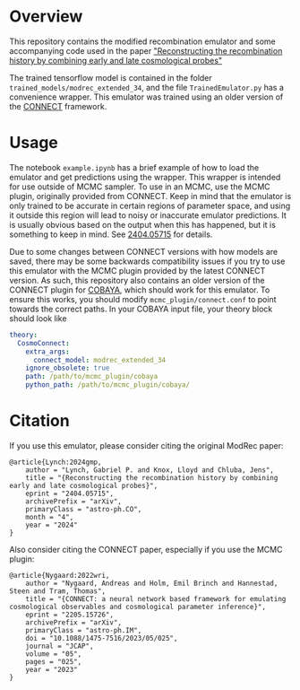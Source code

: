 # Overview 

This repository contains the modified recombination emulator and some accompanying code used in the paper ["Reconstructing the recombination history by combining early and late cosmological probes"](https://arxiv.org/abs/2404.05715) 

The trained tensorflow model is contained in the folder `trained_models/modrec_extended_34`, and the file `TrainedEmulator.py` has a convenience wrapper. This emulator was trained using an older version of the [CONNECT](https://github.com/AarhusCosmology/connect_public) framework.

# Usage

The notebook `example.ipynb` has a brief example of how to load the emulator and get predictions using the wrapper. This wrapper is intended for use outside of MCMC sampler. To use in an MCMC, use the MCMC plugin, originally provided from CONNECT. Keep in mind that the emulator is only trained to be accurate in certain regions of parameter space, and using it outside this region will lead to noisy or inaccurate emulator predictions. It is usually obvious based on the output when this has happened, but it is something to keep in mind. See [2404.05715](https://arxiv.org/abs/2404.05715) for details.

Due to some changes between CONNECT versions with how models are saved, there may be some backwards compatibility issues if you try to use this emulator with the MCMC plugin provided by the latest CONNECT version. As such, this repository also contains an older version of the CONNECT plugin for [COBAYA](https://cobaya.readthedocs.io/en/latest/), which should work for this emulator. To ensure this works, you should modify `mcmc_plugin/connect.conf` to point towards the correct paths. In your COBAYA input file, your theory block should look like

```yaml
theory:
  CosmoConnect:
    extra_args:
      connect_model: modrec_extended_34
    ignore_obsolete: true
    path: /path/to/mcmc_plugin/cobaya
    python_path: /path/to/mcmc_plugin/cobaya/
```

# Citation
If you use this emulator, please consider citing the original ModRec paper:

```
@article{Lynch:2024gmp,
    author = "Lynch, Gabriel P. and Knox, Lloyd and Chluba, Jens",
    title = "{Reconstructing the recombination history by combining early and late cosmological probes}",
    eprint = "2404.05715",
    archivePrefix = "arXiv",
    primaryClass = "astro-ph.CO",
    month = "4",
    year = "2024"
}
```

Also consider citing the CONNECT paper, especially if you use the MCMC plugin:

```
@article{Nygaard:2022wri,
    author = "Nygaard, Andreas and Holm, Emil Brinch and Hannestad, Steen and Tram, Thomas",
    title = "{CONNECT: a neural network based framework for emulating cosmological observables and cosmological parameter inference}",
    eprint = "2205.15726",
    archivePrefix = "arXiv",
    primaryClass = "astro-ph.IM",
    doi = "10.1088/1475-7516/2023/05/025",
    journal = "JCAP",
    volume = "05",
    pages = "025",
    year = "2023"
}
```
